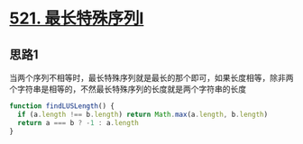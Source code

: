 # [521. 最长特殊序列Ⅰ](https://leetcode-cn.com/problems/longest-uncommon-subsequence-i/)

## 思路1

当两个序列不相等时，最长特殊序列就是最长的那个即可，如果长度相等，除非两个字符串是相等的，不然最长特殊序列的长度就是两个字符串的长度

```js
function findLUSLength() {
  if (a.length !== b.length) return Math.max(a.length, b.length)
  return a === b ? -1 : a.length
}
```
